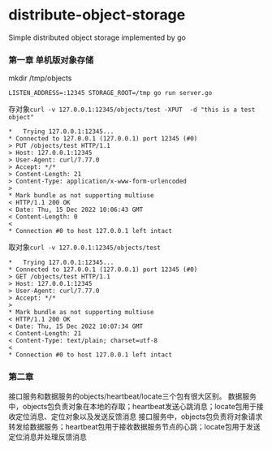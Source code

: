 # distribute-object-storage
Simple distributed object storage implemented by go

### 第一章 单机版对象存储
mkdir /tmp/objects

`LISTEN_ADDRESS=:12345 STORAGE_ROOT=/tmp go run server.go`

存对象`curl -v 127.0.0.1:12345/objects/test -XPUT  -d "this is a test object"`
```text
*   Trying 127.0.0.1:12345...
* Connected to 127.0.0.1 (127.0.0.1) port 12345 (#0)
> PUT /objects/test HTTP/1.1
> Host: 127.0.0.1:12345
> User-Agent: curl/7.77.0
> Accept: */*
> Content-Length: 21
> Content-Type: application/x-www-form-urlencoded
> 
* Mark bundle as not supporting multiuse
< HTTP/1.1 200 OK
< Date: Thu, 15 Dec 2022 10:06:43 GMT
< Content-Length: 0
< 
* Connection #0 to host 127.0.0.1 left intact

```
取对象`curl -v 127.0.0.1:12345/objects/test`
```text
*   Trying 127.0.0.1:12345...
* Connected to 127.0.0.1 (127.0.0.1) port 12345 (#0)
> GET /objects/test HTTP/1.1
> Host: 127.0.0.1:12345
> User-Agent: curl/7.77.0
> Accept: */*
> 
* Mark bundle as not supporting multiuse
< HTTP/1.1 200 OK
< Date: Thu, 15 Dec 2022 10:07:34 GMT
< Content-Length: 21
< Content-Type: text/plain; charset=utf-8
< 
* Connection #0 to host 127.0.0.1 left intact
```

### 第二章

接口服务和数据服务的objects/heartbeat/locate三个包有很大区别。
数据服务中，objects包负责对象在本地的存取；heartbeat发送心跳消息；locate包用于接收定位消息、定位对象以及发送反馈消息
接口服务中，objects包负责将对象请求转发给数据服务；heartbeat包用于接收数据服务节点的心跳；locate包用于发送定位消息并处理反馈消息